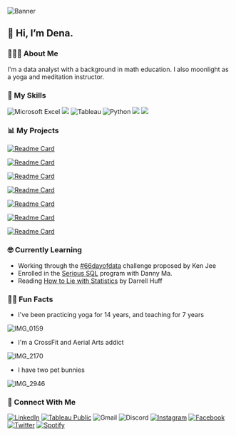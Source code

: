 ![Banner](https://user-images.githubusercontent.com/84096042/137606063-660a7063-de2a-48c3-9ebe-400ed642ccf2.png)

## 👋 Hi, I’m Dena. 

### 💁🏻‍♀️ About Me
I'm a data analyst with a background in math education. 
I also moonlight as a yoga and meditation instructor.

### 🤖 My Skills
![Microsoft Excel](https://img.shields.io/badge/Microsoft_Excel-217346?style=for-the-badge&logo=microsoft-excel&logoColor=white) 
<img src="https://img.shields.io/badge/postgres-%23316192.svg?style=for-the-badge&logo=postgresql&logoColor=white">
![Tableau](https://img.shields.io/badge/Tableau-E97627?style=for-the-badge&logo=Tableau&logoColor=white) 
![Python](https://img.shields.io/badge/python-3670A0?style=for-the-badge&logo=python&logoColor=ffdd54)
<img src="https://img.shields.io/badge/pandas-%23150458.svg?style=for-the-badge&logo=pandas&logoColor=white">
<img src="https://img.shields.io/badge/numpy-%23013243.svg?style=for-the-badge&logo=numpy&logoColor=white">
 
### 📊 My Projects

[![Readme Card](https://github-readme-stats.vercel.app/api/pin/?username=denacoduri&repo=murderdata)](https://github.com/denacoduri/murderdata)

[![Readme Card](https://github-readme-stats.vercel.app/api/pin/?username=denacoduri&repo=healthco)](https://github.com/denacoduri/healthco)

[![Readme Card](https://github-readme-stats.vercel.app/api/pin/?username=denacoduri&repo=silvertone)](https://github.com/denacoduri/silvertone)

[![Readme Card](https://github-readme-stats.vercel.app/api/pin/?username=denacoduri&repo=instacart)](https://github.com/denacoduri/instacart)

[![Readme Card](https://github-readme-stats.vercel.app/api/pin/?username=denacoduri&repo=gameco)](https://github.com/denacoduri/gameco)

[![Readme Card](https://github-readme-stats.vercel.app/api/pin/?username=denacoduri&repo=fluseason)](https://github.com/denacoduri/fluseason)

[![Readme Card](https://github-readme-stats.vercel.app/api/pin/?username=denacoduri&repo=rockbuster)](https://github.com/denacoduri/rockbuster)

### 🤓 Currently Learning
- Working through the [#66dayofdata](https://www.youtube.com/watch?v=qV_AlRwhI3I) challenge proposed by Ken Jee
- Enrolled in the [Serious SQL](https://www.datawithdanny.com/courses/serious-sql) program with Danny Ma.
- Reading [How to Lie with Statistics](https://www.amazon.com/dp/0393310728?psc=1&ref=ppx_yo2_dt_b_product_details) by Darrell Huff

### 🧚‍♀️ Fun Facts
- I've been practicing yoga for 14 years, and teaching for 7 years

![IMG_0159](https://user-images.githubusercontent.com/84096042/137608013-3be28f5f-f31b-4ec7-9d28-51ed95493be4.jpg)

- I'm a CrossFit and Aerial Arts addict

![IMG_2170](https://user-images.githubusercontent.com/84096042/137608065-30df678f-ac0a-4b38-bc8b-cf7a98c66b79.jpg)

- I have two pet bunnies

![IMG_2946](https://user-images.githubusercontent.com/84096042/137608286-61916d4f-9cd0-4760-a0d0-c0e3f423e372.jpg)


### 🤝 Connect With Me
[![LinkedIn](https://img.shields.io/badge/linkedin-%230077B5.svg?style=for-the-badge&logo=linkedin&logoColor=white)](https://www.linkedin.com/in/denacoduri/)
[![Tableau Public](https://img.shields.io/badge/Tableau_Public-%232C2D72.svg?style=for-the-badge&logo=Tableau&&logoColor=white)](https://public.tableau.com/app/profile/denacoduri)
![Gmail](https://img.shields.io/badge/denacoduri@gmail.com-D14836?style=for-the-badge&logo=gmail&logoColor=white) 
![Discord](https://img.shields.io/badge/Discord_denacoduri_1398-7289DA?style=for-the-badge&logo=discord&logoColor=white) 
[![Instagram](https://img.shields.io/badge/Instagram-%23E4405F.svg?style=for-the-badge&logo=Instagram&logoColor=white)](https://www.instagram.com/denacoduri/) 
[![Facebook](https://img.shields.io/badge/facebook-%2314354C.svg?style=for-the-badge&logo=Facebook&logoColor=white)](https://www.facebook.com/denacoduri/) 
[![Twitter](https://img.shields.io/badge/Twitter-1DA1F2?style=for-the-badge&logo=Twitter&logoColor=white)](https://twitter.com/denacoduri)
[![Spotify](https://img.shields.io/badge/spotify-%2314354C.svg?style=for-the-badge&logo=Spotify&logoColor=white)](https://open.spotify.com/user/willowny?si=00096f3cc41e49e1)


<!--
**denacoduri/denacoduri** is a ✨ _special_ ✨ repository because its `README.md` (this file) appears on your GitHub profile.

Here are some ideas to get you started:

- 🔭 I’m currently working on ...
- 🌱 I’m currently learning ...
- 👯 I’m looking to collaborate on ...
- 🤔 I’m looking for help with ...
- 💬 Ask me about ...
- 📫 How to reach me: ...
- 😄 Pronouns: ...
- ⚡ Fun fact: ...
-->
